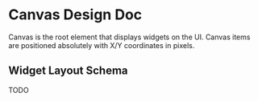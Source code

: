 # Canvas Design Doc

Canvas is the root element that displays widgets on the UI. Canvas items are positioned absolutely with X/Y coordinates in pixels.

## Widget Layout Schema

TODO
